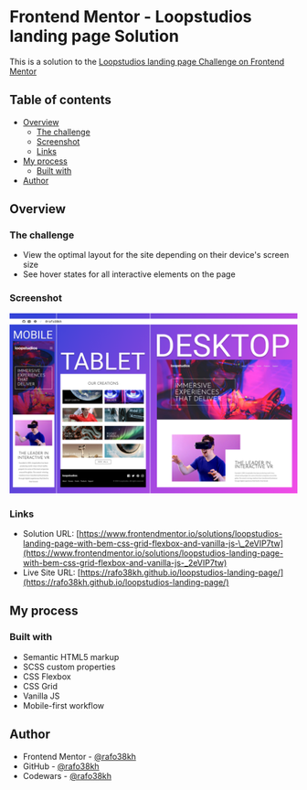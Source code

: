 # Frontend Mentor - Loopstudios landing page Solution

This is a solution to the [Loopstudios landing page Challenge on Frontend Mentor](https://www.frontendmentor.io/challenges/loopstudios-landing-page-N88J5Onjw)

## Table of contents

- [Overview](#overview)
  - [The challenge](#the-challenge)
  - [Screenshot](#screenshot)
  - [Links](#links)
- [My process](#my-process)
  - [Built with](#built-with)
- [Author](#author)

## Overview

### The challenge

- View the optimal layout for the site depending on their device's screen size
- See hover states for all interactive elements on the page

### Screenshot

![screenshot](./images/screenshot.png)

### Links

- Solution URL: [https://www.frontendmentor.io/solutions/loopstudios-landing-page-with-bem-css-grid-flexbox-and-vanilla-js-\_2eVIP7tw](https://www.frontendmentor.io/solutions/loopstudios-landing-page-with-bem-css-grid-flexbox-and-vanilla-js-_2eVIP7tw)
- Live Site URL: [https://rafo38kh.github.io/loopstudios-landing-page/](https://rafo38kh.github.io/loopstudios-landing-page/)

## My process

### Built with

- Semantic HTML5 markup
- SCSS custom properties
- CSS Flexbox
- CSS Grid
- Vanilla JS
- Mobile-first workflow

## Author

- Frontend Mentor - [@rafo38kh](https://www.frontendmentor.io/profile/rafo38kh)
- GitHub - [@rafo38kh](https://github.com/rafo38kh)
- Codewars - [@rafo38kh](https://www.codewars.com/users/rafo38kh)
